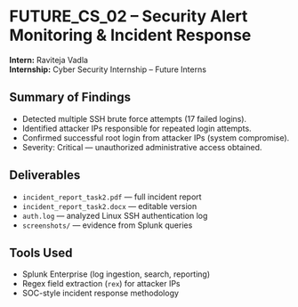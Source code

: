 # FUTURE_CS_02 – Security Alert Monitoring & Incident Response

**Intern:** Raviteja Vadla  
**Internship:** Cyber Security Internship – Future Interns  

## Summary of Findings
- Detected multiple SSH brute force attempts (17 failed logins).
- Identified attacker IPs responsible for repeated login attempts.
- Confirmed successful root login from attacker IPs (system compromise).
- Severity: Critical — unauthorized administrative access obtained.

## Deliverables
- `incident_report_task2.pdf` — full incident report  
- `incident_report_task2.docx` — editable version  
- `auth.log` — analyzed Linux SSH authentication log  
- `screenshots/` — evidence from Splunk queries  

## Tools Used
- Splunk Enterprise (log ingestion, search, reporting)  
- Regex field extraction (`rex`) for attacker IPs  
- SOC-style incident response methodology  
